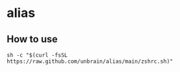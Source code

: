 # alias

## How to use

```shell
sh -c "$(curl -fsSL https://raw.github.com/unbrain/alias/main/zshrc.sh)"
```
